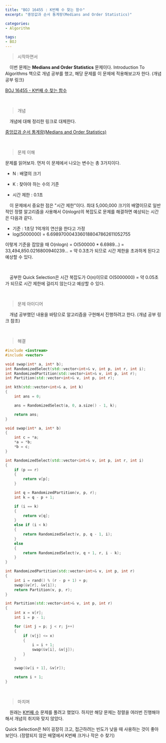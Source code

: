 ```yaml
---
title: "BOJ 16455 : K번째 수 찾는 함수"
excerpt: "중앙값과 순서 통계량(Medians and Order Statistics)"

categories:
- Algorithm

tags:
- BOJ
---
```


> 시작하면서

　이번 문제는 **Medians and Order Statistics** 문제이다. Introduction To Algorithms 책으로 개념 공부를 했고, 해당 문제를 이 문제에 적용해보고자 한다. (개념 공부 링크)

[BOJ 16455 - K번째 수 찾는 함수](https://www.acmicpc.net/problem/16455)    

​    

> 개념

　개념에 대해 정리한 링크로 대체한다.

[중앙값과 순서 통계량(Medians and Order Statistics)](https://gyutaelee.github.io/algorithm/Medians_and_Order_Statistics/) 

​    

> 문제 이해

   문제를 읽어보자. 먼저 이 문제에서 나오는 변수는 총 3가지이다.

- N : 배열의 크기

- K : 찾아야 하는 수의 기준

- 시간 제한 : 0.1초


　이 문제에서 중요한 점은 "시간 제한"이다. 최대 5,000,000 크기의 배열이므로 일반적인 정렬 알고리즘을 사용해서 O(nlogn)의 복잡도로 문제를 해결하면 예상되는 시간은 다음과 같다.

- 기준 : 1초당 1억개의 연산을 한다고 가정
- log(5000000) = 6.6989700043360188047862611052755‬

이렇게 기준을 잡았을 때 O(nlogn) = O(500000 * 6.6989...‬) = 33,494,850.0216800940239...  = 약 0.3초가 되므로 시간 제한을 초과하게 된다고 예상할 수 있다.

​    

　공부한 Quick Selection은 시간 복잡도가 O(n)이므로 O(5000000) = 약 0.05초가 되므로 시간 제한에 걸리지 않는다고 예상할 수 있다.

​    

> 문제 아이디어

　개념 공부했던 내용을 바탕으로 알고리즘을 구현해서 진행하려고 한다. (개념 공부 링크 참조)

​    

>해결

```c++
#include <iostream>
#include <vector>

void swap(int* a, int* b);
int RandomizedSelect(std::vector<int>& v, int p, int r, int i);
int RandomizedPartition(std::vector<int>& v, int p, int r);
int Partition(std::vector<int>& v, int p, int r);

int kth(std::vector<int>& a, int k)
{
	int ans = 0;

	ans = RandomizedSelect(a, 0, a.size() - 1, k);

	return ans;
}

void swap(int* a, int* b)
{
	int c = *a;
	*a = *b;
	*b = c;
}

int RandomizedSelect(std::vector<int>& v, int p, int r, int i)
{
	if (p == r)
	{
		return v[p];
	}

	int q = RandomizedPartition(v, p, r);
	int k = q - p + 1;

	if (i == k)
	{
		return v[q];
	}
	else if (i < k)
	{
		return RandomizedSelect(v, p, q - 1, i);
	}
	else
	{
		return RandomizedSelect(v, q + 1, r, i - k);
	}
}

int RandomizedPartition(std::vector<int>& v, int p, int r)
{
	int i = rand() % (r - p + 1) + p;
	swap(&v[r], &v[i]);
	return Partition(v, p, r);
}

int Partition(std::vector<int>& v, int p, int r)
{
	int x = v[r];
	int i = p - 1;

	for (int j = p; j < r; j++)
	{
		if (v[j] <= x)
		{
			i = i + 1;
			swap(&v[i], &v[j]);
		}
	}

	swap(&v[i + 1], &v[r]);

	return i + 1;
}
```

​    

> 마치며

　원래는 [K번째 수](https://www.acmicpc.net/problem/7469) 문제를 풀려고 했었다. 하지만 해당 문제는 정렬을 여러번 진행해야해서 개념의 취지와 맞지 않았다.

Quick Selection은 N이 굉장히 크고, 접근하려는 빈도가 낮을 때 사용하는 것이 좋아보인다. (정렬되지 않은 배열에서 K번째 크거나 작은 수 찾기)